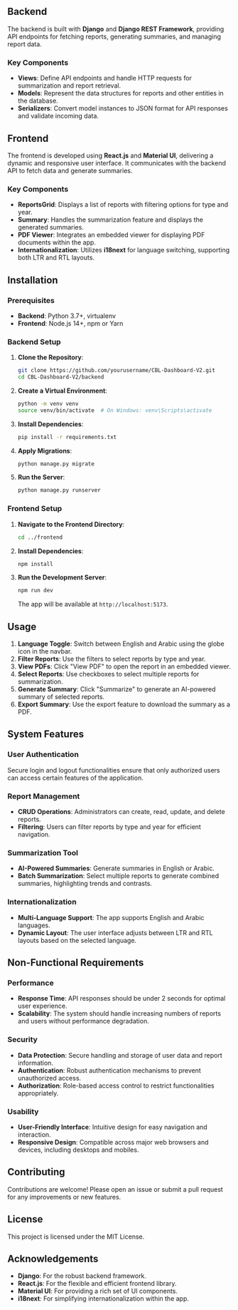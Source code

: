 
## Backend

The backend is built with **Django** and **Django REST Framework**, providing API endpoints for fetching reports, generating summaries, and managing report data.

### Key Components

- **Views**: Define API endpoints and handle HTTP requests for summarization and report retrieval.
- **Models**: Represent the data structures for reports and other entities in the database.
- **Serializers**: Convert model instances to JSON format for API responses and validate incoming data.

## Frontend

The frontend is developed using **React.js** and **Material UI**, delivering a dynamic and responsive user interface. It communicates with the backend API to fetch data and generate summaries.

### Key Components

- **ReportsGrid**: Displays a list of reports with filtering options for type and year.
- **Summary**: Handles the summarization feature and displays the generated summaries.
- **PDF Viewer**: Integrates an embedded viewer for displaying PDF documents within the app.
- **Internationalization**: Utilizes **i18next** for language switching, supporting both LTR and RTL layouts.

## Installation

### Prerequisites

- **Backend**: Python 3.7+, virtualenv
- **Frontend**: Node.js 14+, npm or Yarn

### Backend Setup

1. **Clone the Repository**:

    ```bash
    git clone https://github.com/yourusername/CBL-Dashboard-V2.git
    cd CBL-Dashboard-V2/backend
    ```

2. **Create a Virtual Environment**:

    ```bash
    python -m venv venv
    source venv/bin/activate  # On Windows: venv\Scripts\activate
    ```

3. **Install Dependencies**:

    ```bash
    pip install -r requirements.txt
    ```

4. **Apply Migrations**:

    ```bash
    python manage.py migrate
    ```

5. **Run the Server**:

    ```bash
    python manage.py runserver
    ```

### Frontend Setup

1. **Navigate to the Frontend Directory**:

    ```bash
    cd ../frontend
    ```

2. **Install Dependencies**:

    ```bash
    npm install
    ```

3. **Run the Development Server**:

    ```bash
    npm run dev
    ```

    The app will be available at `http://localhost:5173`.

## Usage

1. **Language Toggle**: Switch between English and Arabic using the globe icon in the navbar.
2. **Filter Reports**: Use the filters to select reports by type and year.
3. **View PDFs**: Click "View PDF" to open the report in an embedded viewer.
4. **Select Reports**: Use checkboxes to select multiple reports for summarization.
5. **Generate Summary**: Click "Summarize" to generate an AI-powered summary of selected reports.
6. **Export Summary**: Use the export feature to download the summary as a PDF.

## System Features

### User Authentication

Secure login and logout functionalities ensure that only authorized users can access certain features of the application.

### Report Management

- **CRUD Operations**: Administrators can create, read, update, and delete reports.
- **Filtering**: Users can filter reports by type and year for efficient navigation.

### Summarization Tool

- **AI-Powered Summaries**: Generate summaries in English or Arabic.
- **Batch Summarization**: Select multiple reports to generate combined summaries, highlighting trends and contrasts.

### Internationalization

- **Multi-Language Support**: The app supports English and Arabic languages.
- **Dynamic Layout**: The user interface adjusts between LTR and RTL layouts based on the selected language.

## Non-Functional Requirements

### Performance

- **Response Time**: API responses should be under 2 seconds for optimal user experience.
- **Scalability**: The system should handle increasing numbers of reports and users without performance degradation.

### Security

- **Data Protection**: Secure handling and storage of user data and report information.
- **Authentication**: Robust authentication mechanisms to prevent unauthorized access.
- **Authorization**: Role-based access control to restrict functionalities appropriately.

### Usability

- **User-Friendly Interface**: Intuitive design for easy navigation and interaction.
- **Responsive Design**: Compatible across major web browsers and devices, including desktops and mobiles.

## Contributing

Contributions are welcome! Please open an issue or submit a pull request for any improvements or new features.

## License

This project is licensed under the MIT License.

## Acknowledgements

- **Django**: For the robust backend framework.
- **React.js**: For the flexible and efficient frontend library.
- **Material UI**: For providing a rich set of UI components.
- **i18next**: For simplifying internationalization within the app.
